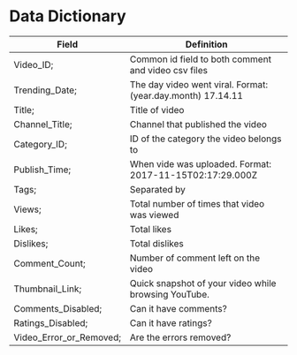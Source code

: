 # Data Dictionary



|Field|Definition|
|---|---|       
Video_ID;                       | Common id field to both comment and video csv files
Trending_Date;                  | The day video went viral. Format: (year.day.month) 17.14.11
Title;                          | Title of video
Channel_Title;                  | Channel that published the video
Category_ID;                    | ID of the category the video belongs to
Publish_Time;                   | When vide was uploaded. Format: 2017-11-15T02:17:29.000Z
Tags;                           | Separated by | character, [none] is displayed if there are no tags
Views;                          | Total number of times that video was viewed
Likes;                          | Total likes
Dislikes;                       | Total dislikes
Comment_Count;                  | Number of comment left on the video
Thumbnail_Link;                 | Quick snapshot of your video while browsing YouTube.
Comments_Disabled;              | Can it have comments?
Ratings_Disabled;               | Can it have ratings? 
Video_Error_or_Removed;         | Are the errors removed?